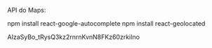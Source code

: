 API do Maps:

npm install react-google-autocomplete
npm install react-geolocated


AIzaSyBo_tRysQ3kz2rnrnKvnN8FKz60zrkiIno